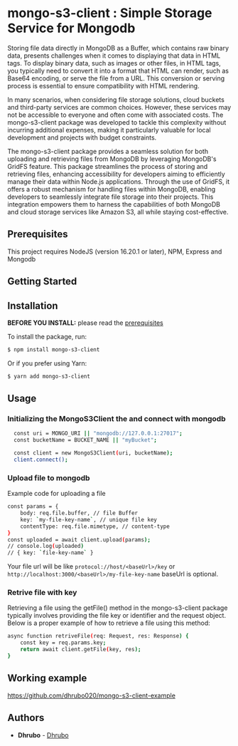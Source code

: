 # mongo-s3-client : Simple Storage Service for Mongodb

Storing file data directly in MongoDB as a Buffer, which contains raw binary data, presents challenges when it comes to displaying that data in HTML tags. To display binary data, such as images or other files, in HTML tags, you typically need to convert it into a format that HTML can render, such as Base64 encoding, or serve the file from a URL. This conversion or serving process is essential to ensure compatibility with HTML rendering.

In many scenarios, when considering file storage solutions, cloud buckets and third-party services are common choices. However, these services may not be accessible to everyone and often come with associated costs. The mongo-s3-client package was developed to tackle this complexity without incurring additional expenses, making it particularly valuable for local development and projects with budget constraints.

The mongo-s3-client package provides a seamless solution for both uploading and retrieving files from MongoDB by leveraging MongoDB's GridFS feature. This package streamlines the process of storing and retrieving files, enhancing accessibility for developers aiming to efficiently manage their data within Node.js applications. Through the use of GridFS, it offers a robust mechanism for handling files within MongoDB, enabling developers to seamlessly integrate file storage into their projects. This integration empowers them to harness the capabilities of both MongoDB and cloud storage services like Amazon S3, all while staying cost-effective.

## Prerequisites

This project requires NodeJS (version 16.20.1 or later), NPM, Express and Mongodb

## Getting Started

## Installation

**BEFORE YOU INSTALL:** please read the [prerequisites](#prerequisites)

To install the package, run:

```sh
$ npm install mongo-s3-client
```

Or if you prefer using Yarn:

```sh
$ yarn add mongo-s3-client
```

## Usage

### Initializing the MongoS3Client the and connect with mongodb

```sh
  const uri = MONGO_URI || "mongodb://127.0.0.1:27017";
  const bucketName = BUCKET_NAME || "myBucket";

  const client = new MongoS3Client(uri, bucketName);
  client.connect();
```

### Upload file to mongodb

Example code for uploading a file

```sh
const params = {
	body: req.file.buffer, // file Buffer
	key: `my-file-key-name`, // unique file key
	contentType: req.file.mimetype, // content-type
}
const uploaded = await client.upload(params);
// console.log(uploaded)
// { key: `file-key-name` }
```

Your file url will be like `protocol://host/<baseUrl>/key` or `http://localhost:3000/<baseUrl>/my-file-key-name`
baseUrl is optional.

### Retrive file with key

Retrieving a file using the getFile() method in the mongo-s3-client package typically involves providing the file key or identifier and the request object. Below is a proper example of how to retrieve a file using this method:

```sh
async function retriveFile(req: Request, res: Response) {
	const key = req.params.key;
	return await client.getFile(key, res);
}
```
## Working example
https://github.com/dhrubo020/mongo-s3-client-example

## Authors

-   **Dhrubo** - [Dhrubo](https://github.com/dhrubo020)

